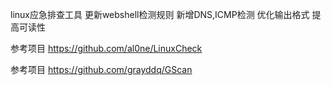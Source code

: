 linux应急排查工具
更新webshell检测规则
新增DNS,ICMP检测
优化输出格式 提高可读性

参考项目
https://github.com/al0ne/LinuxCheck

参考项目
https://github.com/grayddq/GScan

